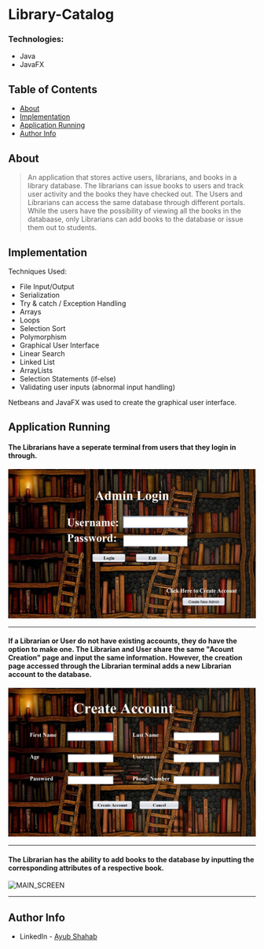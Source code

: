 # Library-Catalog

### Technologies:

- Java
- JavaFX

## Table of Contents

- [About](#about)
- [Implementation](#implementation)
- [Application Running](#application-running)
- [Author Info](#author-info)

## About

> An application that stores active users, librarians, and books in a library database. The librarians can issue books to users and track user activity and the books they have checked out. The Users and Librarians can access the same database through different portals. While the users have the possibility of viewing all the books in the databaase, only Librarians can add books to the database or issue them out to students. 

## Implementation

Techniques Used:
- File Input/Output
- Serialization
- Try & catch / Exception Handling
- Arrays
- Loops
- Selection Sort
- Polymorphism
- Graphical User Interface
- Linear Search
- Linked List
- ArrayLists
- Selection Statements (if-else)
- Validating user inputs (abnormal input handling)

Netbeans and JavaFX was used to create the graphical user interface.

## Application Running

#### The Librarians have a seperate terminal from users that they login in through.
![MAIN_SCREEN](README-images/adminLogin.jpg)

---

#### If a Librarian or User do not have existing accounts, they do have the option to make one. The Librarian and User share the same "Acount Creation" page and input the same information. However, the creation page accessed through the Librarian terminal adds a new Librarian account to the database.
![MAIN_SCREEN](README-images/createAdminUserAccount.jpg)

---

#### The Librarian has the ability to add books to the database by inputting the corresponding attributes of a respective book.
![MAIN_SCREEN](README-images/addBook.gif)

---

## Author Info

* LinkedIn - [Ayub Shahab](https://www.linkedin.com/in/ayub-shahab-98b950202/)
